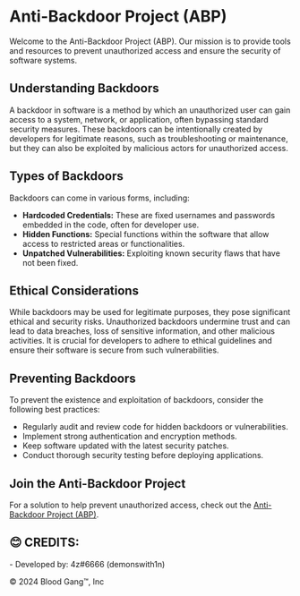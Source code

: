 <!DOCTYPE html>
<html lang="en">
<head>
    <meta charset="UTF-8">
    <meta name="viewport" content="width=device-width, initial-scale=1.0">
</head>
<body>
    <h1>Anti-Backdoor Project (ABP)</h1>
    <p>
        Welcome to the Anti-Backdoor Project (ABP). Our mission is to provide tools and resources to prevent unauthorized access and ensure the security of software systems.
    </p>
    <h2>Understanding Backdoors</h2>
    <p>
        A backdoor in software is a method by which an unauthorized user can gain access to a system, network, or application, often bypassing standard security measures. These backdoors can be intentionally created by developers for legitimate reasons, such as troubleshooting or maintenance, but they can also be exploited by malicious actors for unauthorized access.
    </p>
    <h2>Types of Backdoors</h2>
    <p>
        Backdoors can come in various forms, including:
    </p>
    <ul>
        <li><strong>Hardcoded Credentials:</strong> These are fixed usernames and passwords embedded in the code, often for developer use.</li>
        <li><strong>Hidden Functions:</strong> Special functions within the software that allow access to restricted areas or functionalities.</li>
        <li><strong>Unpatched Vulnerabilities:</strong> Exploiting known security flaws that have not been fixed.</li>
    </ul>
    <h2>Ethical Considerations</h2>
    <p>
        While backdoors may be used for legitimate purposes, they pose significant ethical and security risks. Unauthorized backdoors undermine trust and can lead to data breaches, loss of sensitive information, and other malicious activities. It is crucial for developers to adhere to ethical guidelines and ensure their software is secure from such vulnerabilities.
    </p>
    <h2>Preventing Backdoors</h2>
    <p>
        To prevent the existence and exploitation of backdoors, consider the following best practices:
    </p>
    <ul>
        <li>Regularly audit and review code for hidden backdoors or vulnerabilities.</li>
        <li>Implement strong authentication and encryption methods.</li>
        <li>Keep software updated with the latest security patches.</li>
        <li>Conduct thorough security testing before deploying applications.</li>
    </ul>
    <h2>Join the Anti-Backdoor Project</h2>
    <p>
        For a solution to help prevent unauthorized access, check out the <a href="https://github.com/Blood-Gang-Inc/Anti-Backdoor/releases" target="_blank">Anti-Backdoor Project (ABP)</a>.
    </p>
    <h2>😊 CREDITS:</h2>
    <p>
        - Developed by: 4z#6666 (demonswith1n)<br>
    </p>
    <p>&copy; 2024 Blood Gang™️, Inc</p>
</body>
</html>
